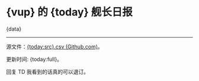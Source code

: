 # {vup} 的 {today} 舰长日报

{data}

---

源文件：[{today:src}.csv (Github.com)](https://raw.githubusercontent.com/yjl9903/Captain/main/data/{today:src}.csv)。

更新时间: {today:full}。

回复 TD 我看到的话真的可以退订。
